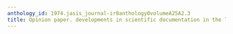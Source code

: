 ```yaml
---
anthology_id: 1974.jasis_journal-ir0anthology0volumeA25A2.3
title: Opinion paper. developments in scientific documentation in the long term
---
```


